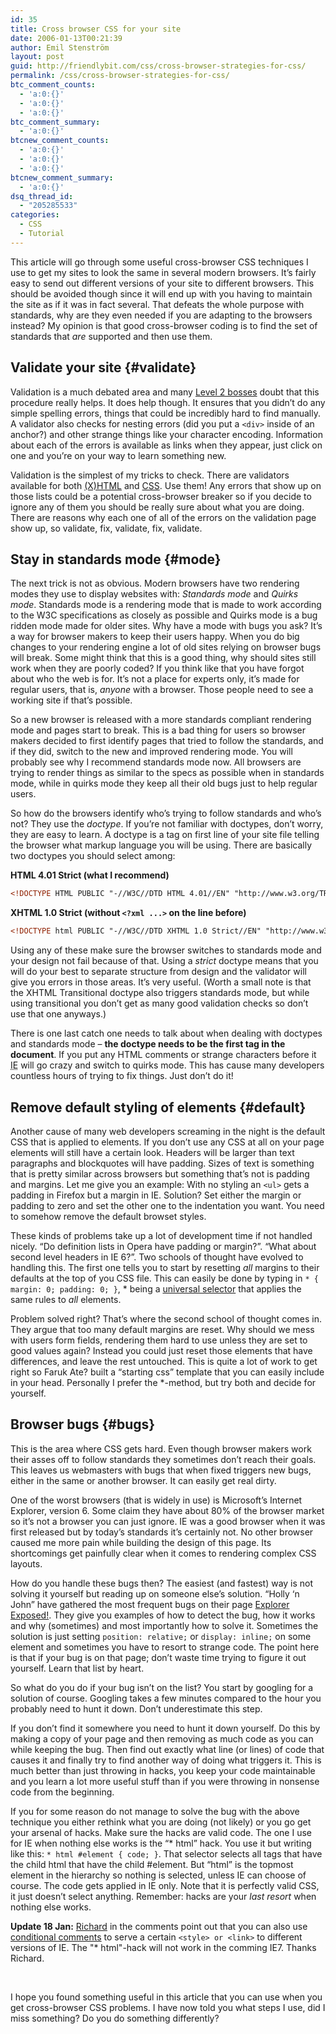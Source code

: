 ```yaml
---
id: 35
title: Cross browser CSS for your site
date: 2006-01-13T00:21:39
author: Emil Stenström
layout: post
guid: http://friendlybit.com/css/cross-browser-strategies-for-css/
permalink: /css/cross-browser-strategies-for-css/
btc_comment_counts:
  - 'a:0:{}'
  - 'a:0:{}'
  - 'a:0:{}'
btc_comment_summary:
  - 'a:0:{}'
btcnew_comment_counts:
  - 'a:0:{}'
  - 'a:0:{}'
  - 'a:0:{}'
btcnew_comment_summary:
  - 'a:0:{}'
dsq_thread_id:
  - "205285533"
categories:
  - CSS
  - Tutorial
---
```

This article will go through some useful cross-browser CSS techniques I use to get my sites to look the same in several modern browsers. It&#8217;s fairly easy to send out different versions of your site to different browsers. This should be avoided though since it will end up with you having to maintain the site as if it was in fact several. That defeats the whole purpose with standards, why are they even needed if you are adapting to the browsers instead? My opinion is that good cross-browser coding is to find the set of standards that _are_ supported and then use them.

## Validate your site {#validate}

Validation is a much debated area and many [Level 2 bosses](/css/levels-of-css-knowledge/) doubt that this procedure really helps. It does help though. It ensures that you didn&#8217;t do any simple spelling errors, things that could be incredibly hard to find manually. A validator also checks for nesting errors (did you put a `<div>` inside of an anchor?) and other strange things like your character encoding. Information about each of the errors is available as links when they appear, just click on one and you&#8217;re on your way to learn something new.

Validation is the simplest of my tricks to check. There are validators available for both [(X)HTML](http://validator.w3.org/) and [CSS](http://jigsaw.w3.org/css-validator/). Use them! Any errors that show up on those lists could be a potential cross-browser breaker so if you decide to ignore any of them you should be really sure about what you are doing. There are reasons why each one of all of the errors on the validation page show up, so validate, fix, validate, fix, validate.

## Stay in standards mode {#mode}

The next trick is not as obvious. Modern browsers have two rendering modes they use to display websites with: _Standards mode_ and _Quirks mode_. Standards mode is a rendering mode that is made to work according to the W3C specifications as closely as possible and Quirks mode is a bug ridden mode made for older sites. Why have a mode with bugs you ask? It&#8217;s a way for browser makers to keep their users happy. When you do big changes to your rendering engine a lot of old sites relying on browser bugs will break. Some might think that this is a good thing, why should sites still work when they are poorly coded? If you think like that you have forgot about who the web is for. It&#8217;s not a place for experts only, it&#8217;s made for regular users, that is, _anyone_ with a browser. Those people need to see a working site if that&#8217;s possible.

So a new browser is released with a more standards compliant rendering mode and pages start to break. This is a bad thing for users so browser makers decided to first identify pages that tried to follow the standards, and if they did, switch to the new and improved rendering mode. You will probably see why I recommend standards mode now. All browsers are trying to render things as similar to the specs as possible when in standards mode, while in quirks mode they keep all their old bugs just to help regular users.

So how do the browsers identify who&#8217;s trying to follow standards and who&#8217;s not? They use the _doctype_. If you&#8217;re not familiar with doctypes, don&#8217;t worry, they are easy to learn. A doctype is a tag on first line of your site file telling the browser what markup language you will be using. There are basically two doctypes you should select among:

**HTML 4.01 Strict (what I recommend)**

```html
<!DOCTYPE HTML PUBLIC "-//W3C//DTD HTML 4.01//EN" "http://www.w3.org/TR/html4/strict.dtd">
```

**XHTML 1.0 Strict (without `<?xml ...>` on the line before)**

```html
<!DOCTYPE html PUBLIC "-//W3C//DTD XHTML 1.0 Strict//EN" "http://www.w3.org/TR/xhtml1/DTD/xhtml1-strict.dtd">
```

Using any of these make sure the browser switches to standards mode and your design not fail because of that. Using a _strict_ doctype means that you will do your best to separate structure from design and the validator will give you errors in those areas. It&#8217;s very useful. (Worth a small note is that the XHTML Transitional doctype also triggers standards mode, but while using transitional you don&#8217;t get as many good validation checks so don&#8217;t use that one anyways.)

There is one last catch one needs to talk about when dealing with doctypes and standards mode &#8211; **the doctype needs to be the first tag in the document**. If you put any HTML comments or strange characters before it <acronym title="Internet Explorer">IE</acronym> will go crazy and switch to quirks mode. This has cause many developers countless hours of trying to fix things. Just don&#8217;t do it!

## Remove default styling of elements {#default}

Another cause of many web developers screaming in the night is the default CSS that is applied to elements. If you don&#8217;t use any CSS at all on your page elements will still have a certain look. Headers will be larger than text paragraphs and blockquotes will have padding. Sizes of text is something that is pretty similar across browsers but something that&#8217;s not is padding and margins. Let me give you an example: With no styling an `<ul>` gets a padding in Firefox but a margin in IE. Solution? Set either the margin or padding to zero and set the other one to the indentation you want. You need to somehow remove the default browset styles.

These kinds of problems take up a lot of development time if not handled nicely. &#8220;Do definition lists in Opera have padding or margin?&#8221;. &#8220;What about second level headers in IE 6?&#8221;. Two schools of thought have evolved to handling this. The first one tells you to start by resetting _all_ margins to their defaults at the top of you CSS file. This can easily be done by typing in `* { margin: 0; padding: 0; }`, * being a [universal selector](http://css.maxdesign.com.au/selectutorial/selectors_universal.htm) that applies the same rules to _all_ elements.

Problem solved right? That&#8217;s where the second school of thought comes in. They argue that too many default margins are reset. Why should we mess with users form fields, rendering them hard to use unless they are set to good values again? Instead you could just reset those elements that have differences, and leave the rest untouched. This is quite a lot of work to get right so Faruk Ate? built a &#8220;starting css&#8221; template that you can easily include in your head. Personally I prefer the *-method, but try both and decide for yourself.

## Browser bugs {#bugs}

This is the area where CSS gets hard. Even though browser makers work their asses off to follow standards they sometimes don&#8217;t reach their goals. This leaves us webmasters with bugs that when fixed triggers new bugs, either in the same or another browser. It can easily get real dirty.

One of the worst browsers (that is widely in use) is Microsoft&#8217;s Internet Explorer, version 6. Some claim they have about 80% of the browser market so it&#8217;s not a browser you can just ignore. IE was a good browser when it was first released but by today&#8217;s standards it&#8217;s certainly not. No other browser caused me more pain while building the design of this page. Its shortcomings get painfully clear when it comes to rendering complex CSS layouts.

How do you handle these bugs then? The easiest (and fastest) way is not solving it yourself but reading up on someone else&#8217;s solution. &#8220;Holly &#8216;n John&#8221; have gathered the most frequent bugs on their page [Explorer Exposed!](http://positioniseverything.net/explorer.html). They give you examples of how to detect the bug, how it works and why (sometimes) and most importantly how to solve it. Sometimes the solution is just setting `position: relative;` or `display: inline;` on some element and sometimes you have to resort to strange code. The point here is that if your bug is on that page; don&#8217;t waste time trying to figure it out yourself. Learn that list by heart.

So what do you do if your bug isn&#8217;t on the list? You start by googling for a solution of course. Googling takes a few minutes compared to the hour you probably need to hunt it down. Don&#8217;t underestimate this step.

If you don&#8217;t find it somewhere you need to hunt it down yourself. Do this by making a copy of your page and then removing as much code as you can while keeping the bug. Then find out exactly what line (or lines) of code that causes it and finally try to find another way of doing what triggers it. This is much better than just throwing in hacks, you keep your code maintainable and you learn a lot more useful stuff than if you were throwing in nonsense code from the beginning.

If you for some reason do not manage to solve the bug with the above technique you either rethink what you are doing (not likely) or you go get your arsenal of hacks. Make sure the hacks are valid code. The one I use for IE when nothing else works is the &#8220;* html&#8221; hack. You use it but writing like this: `* html #element { code; }`. That selector selects all tags that have the child html that have the child #element. But &#8220;html&#8221; is the topmost element in the hierarchy so nothing is selected, unless IE can choose of course. The code gets applied in IE only. Note that it is perfectly valid CSS, it just doesn&#8217;t select anything. Remember: hacks are your _last resort_ when nothing else works.

**Update 18 Jan:** [Richard](#comment-51) in the comments point out that you can also use [conditional comments](http://www.quirksmode.org/css/condcom.html) to serve a certain `<style> or <link>` to different versions of IE. The "* html"-hack will not work in the comming IE7. Thanks Richard.

&nbsp;

I hope you found something useful in this article that you can use when you get cross-browser CSS problems. I have now told you what steps I use, did I miss something? Do you do something differently?
